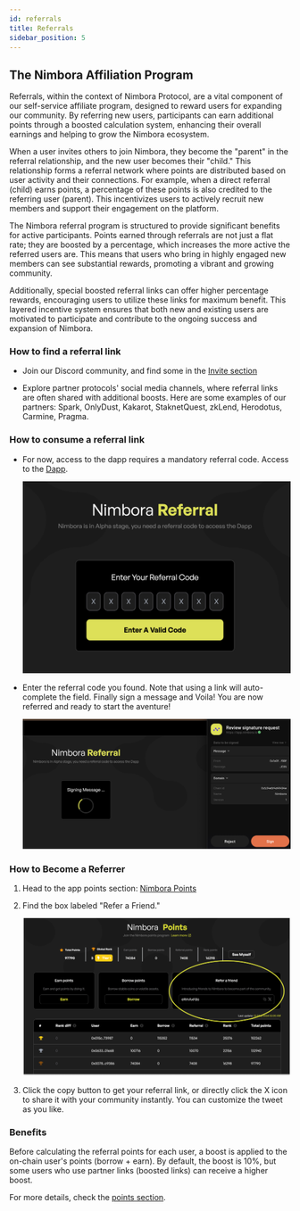 ```yaml
---
id: referrals
title: Referrals
sidebar_position: 5
---
```


## The Nimbora Affiliation Program

Referrals, within the context of Nimbora Protocol, are a vital component of our self-service affiliate program, designed to reward users for expanding our community. By referring new users, participants can earn additional points through a boosted calculation system, enhancing their overall earnings and helping to grow the Nimbora ecosystem.

When a user invites others to join Nimbora, they become the "parent" in the referral relationship, and the new user becomes their "child." This relationship forms a referral network where points are distributed based on user activity and their connections. For example, when a direct referral (child) earns points, a percentage of these points is also credited to the referring user (parent). This incentivizes users to actively recruit new members and support their engagement on the platform.

The Nimbora referral program is structured to provide significant benefits for active participants. Points earned through referrals are not just a flat rate; they are boosted by a percentage, which increases the more active the referred users are. This means that users who bring in highly engaged new members can see substantial rewards, promoting a vibrant and growing community.

Additionally, special boosted referral links can offer higher percentage rewards, encouraging users to utilize these links for maximum benefit. This layered incentive system ensures that both new and existing users are motivated to participate and contribute to the ongoing success and expansion of Nimbora.

### How to find a referral link

- Join our Discord community, and find some in the [Invite section](https://discord.com/channels/1157580917917892640/1242045588384514048)

- Explore partner protocols' social media channels, where referral links are often shared with additional boosts. Here are some examples of our partners: Spark, OnlyDust, Kakarot, StaknetQuest, zkLend, Herodotus, Carmine, Pragma.


### How to consume a referral link

- For now, access to the dapp requires a mandatory referral code. Access to the [Dapp](https://app.nimbora.io/referral/).

   ![Consume Referral](/content/refCode.png)


- Enter the referral code you found. Note that using a link will auto-complete the field. Finally sign a message and Voila! You are now referred and ready to start the aventure!

   ![Consume Referral](/content/refJoin.png)


### How to Become a Referrer

1. Head to the app points section: [Nimbora Points](https://app.nimbora.io/points/)
2. Find the box labeled "Refer a Friend."
   
   ![Refer a Friend](/content/ref.png)

3. Click the copy button to get your referral link, or directly click the X icon to share it with your community instantly. You can customize the tweet as you like.

### Benefits

Before calculating the referral points for each user, a boost is applied to the on-chain user's points (borrow + earn). By default, the boost is 10%, but some users who use partner links (boosted links) can receive a higher boost.

For more details, check the [points section](/docs/concepts/guide/points).


